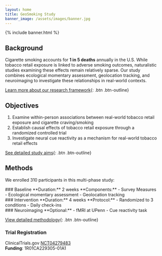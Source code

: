 ```yaml
---
layout: home
title: GeoSmoking Study
banner_image: /assets/images/banner.jpg
---
```


{% include banner.html %}

## Background

Cigarette smoking accounts for **1 in 5 deaths** annually in the U.S. While tobacco retail exposure is linked to adverse smoking outcomes, naturalistic studies examining these effects remain relatively sparse. Our study combines ecological momentary assessment, geolocation tracking, and neuroimaging to investigate these relationships in real-world contexts.

[Learn more about our research framework](/background){: .btn .btn-outline}

## Objectives

1. Examine within-person associations between real-world tobacco retail exposure and cigarette craving/smoking
2. Establish causal effects of tobacco retail exposure through a randomized controlled trial
3. Investigate neural cue reactivity as a mechanism for real-world tobacco retail effects

[See detailed study aims](/objectives){: .btn .btn-outline}

## Methods

We enrolled 310 participants in this multi-phase study:

<div class="methods-grid" markdown="1">

<div class="method-card" markdown="1">
### Baseline  
**Duration:** 2 weeks  
**Components:**  
- Survey Measures  
- Ecological momentary assessment  
- Geolocation tracking  
</div>

<div class="method-card" markdown="1">
### Intervention  
**Duration:** 4 weeks  
**Protocol:**  
- Randomized to 3 conditions  
- Daily check-ins  
</div>

<div class="method-card" markdown="1">
### Neuroimaging  
**Optional:**  
- fMRI at UPenn  
- Cue reactivity task  
</div>

</div>

[View detailed methodology](/methods){: .btn .btn-outline}

<footer class="study-footer" markdown="1">

### Trial Registration
ClinicalTrials.gov [NCT04279483](https://clinicaltrials.gov/ct2/show/NCT04279483)  
**Funding**: 1R01CA229305-01A1

</footer>